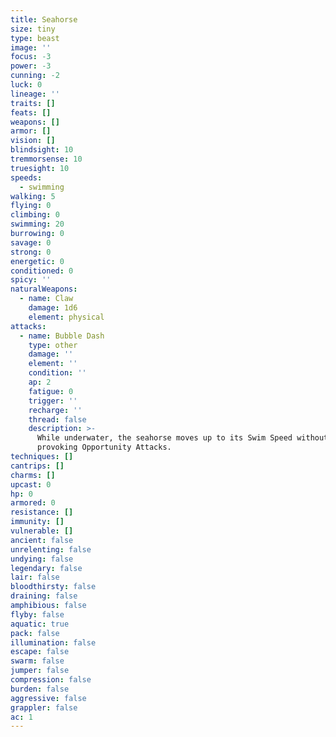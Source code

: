 ```yaml
---
title: Seahorse
size: tiny
type: beast
image: ''
focus: -3
power: -3
cunning: -2
luck: 0
lineage: ''
traits: []
feats: []
weapons: []
armor: []
vision: []
blindsight: 10
tremmorsense: 10
truesight: 10
speeds:
  - swimming
walking: 5
flying: 0
climbing: 0
swimming: 20
burrowing: 0
savage: 0
strong: 0
energetic: 0
conditioned: 0
spicy: ''
naturalWeapons:
  - name: Claw
    damage: 1d6
    element: physical
attacks:
  - name: Bubble Dash
    type: other
    damage: ''
    element: ''
    condition: ''
    ap: 2
    fatigue: 0
    trigger: ''
    recharge: ''
    thread: false
    description: >-
      While underwater, the seahorse moves up to its Swim Speed without
      provoking Opportunity Attacks.
techniques: []
cantrips: []
charms: []
upcast: 0
hp: 0
armored: 0
resistance: []
immunity: []
vulnerable: []
ancient: false
unrelenting: false
undying: false
legendary: false
lair: false
bloodthirsty: false
draining: false
amphibious: false
flyby: false
aquatic: true
pack: false
illumination: false
escape: false
swarm: false
jumper: false
compression: false
burden: false
aggressive: false
grappler: false
ac: 1
---
```


